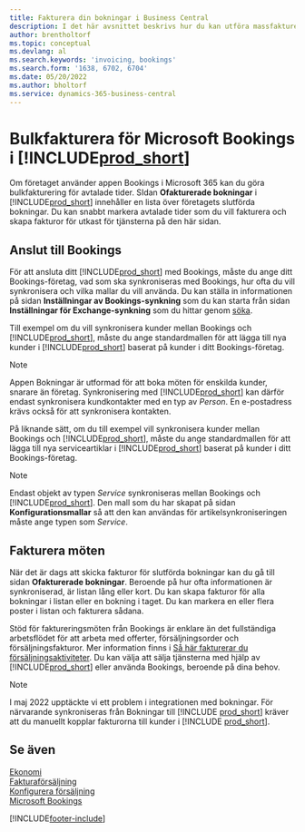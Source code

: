 ```yaml
---
title: Fakturera din bokningar i Business Central
description: I det här avsnittet beskrivs hur du kan utföra massfakturering från Microsoft Bookings i Business Central.
author: brentholtorf
ms.topic: conceptual
ms.devlang: al
ms.search.keywords: 'invoicing, bookings'
ms.search.form: '1638, 6702, 6704'
ms.date: 05/20/2022
ms.author: bholtorf
ms.service: dynamics-365-business-central
---
```

# <a name="bulk-invoicing-for-microsoft-bookings-in-"></a>Bulkfakturera för Microsoft Bookings i [!INCLUDE[prod_short](includes/prod_short.md)]

Om företaget använder appen Bookings i Microsoft 365 kan du göra bulkfakturering för avtalade tider. SIdan **Ofakturerade bokningar** i [!INCLUDE[prod_short](includes/prod_short.md)] innehåller en lista över företagets slutförda bokningar. Du kan snabbt markera avtalade tider som du vill fakturera och skapa fakturor för utkast för tjänsterna på den här sidan.  

## <a name="connect-to-bookings"></a>Anslut till Bookings

För att ansluta ditt [!INCLUDE[prod_short](includes/prod_short.md)] med Bookings, måste du ange ditt Bookings-företag, vad som ska synkroniseras med Bookings, hur ofta du vill synkronisera och vilka mallar du vill använda. Du kan ställa in informationen på sidan **Inställningar av Bookings-synkning** som du kan starta från sidan **Inställningar för Exchange-synkning** som du hittar genom [söka](ui-search.md).  

Till exempel om du vill synkronisera kunder mellan Bookings och [!INCLUDE[prod_short](includes/prod_short.md)], måste du ange standardmallen för att lägga till nya kunder i [!INCLUDE[prod_short](includes/prod_short.md)] baserat på kunder i ditt Bookings-företag.  

> [!NOTE]
> Appen Bokningar är utformad för att boka möten för enskilda kunder, snarare än företag. Synkronisering med [!INCLUDE[prod_short](includes/prod_short.md)] kan därför endast synkronisera kundkontakter med en typ av *Person*. En e-postadress krävs också för att synkronisera kontakten.  

På liknande sätt, om du till exempel vill synkronisera kunder mellan Bookings och [!INCLUDE[prod_short](includes/prod_short.md)], måste du ange standardmallen för att lägga till nya serviceartiklar i [!INCLUDE[prod_short](includes/prod_short.md)] baserat på kunder i ditt Bookings-företag.  

> [!NOTE]
> Endast objekt av typen *Service* synkroniseras mellan Bookings och [!INCLUDE[prod_short](includes/prod_short.md)]. Den mall som du har skapat på sidan **Konfigurationsmallar** så att den kan användas för artikelsynkroniseringen måste ange typen som *Service*.

## <a name="invoice-appointments"></a>Fakturera möten

När det är dags att skicka fakturor för slutförda bokningar kan du gå till sidan **Ofakturerade bokningar**. Beroende på hur ofta informationen är synkroniserad, är listan lång eller kort. Du kan skapa fakturor för alla bokningar i listan eller en bokning i taget. Du kan markera en eller flera poster i listan och fakturera sådana.  

Stöd för faktureringsmöten från Bookings är enklare än det fullständiga arbetsflödet för att arbeta med offerter, försäljningsorder och försäljningsfakturor. Mer information finns i [Så här fakturerar du försäljningsaktiviteter](sales-how-invoice-sales.md). Du kan välja att sälja tjänsterna med hjälp av [!INCLUDE[prod_short](includes/prod_short.md)] eller använda Bookings, beroende på dina behov.  

> [!NOTE]
> I maj 2022 upptäckte vi ett problem i integrationen med bokningar. För närvarande synkroniseras från Bokningar till [!INCLUDE [prod_short](includes/prod_short.md)] kräver att du manuellt kopplar fakturorna till kunder i [!INCLUDE [prod_short](includes/prod_short.md)].

## <a name="see-also"></a>Se även

[Ekonomi](finance.md)  
[Fakturaförsäljning](sales-how-invoice-sales.md)  
[Konfigurera försäljning](sales-setup-sales.md)  
[Microsoft Bookings](https://products.office.com/business/scheduling-and-booking-app)  


[!INCLUDE[footer-include](includes/footer-banner.md)]
